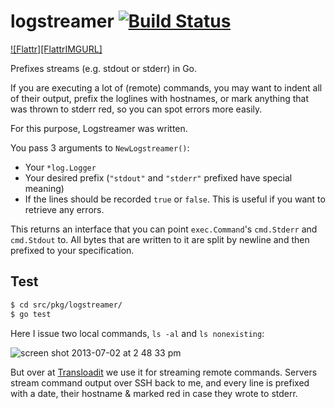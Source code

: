 logstreamer [![Build Status][BuildStatusIMGURL]][BuildStatusURL]
===============
[![Flattr][FlattrIMGURL]][FlattrURL]

[BuildStatusIMGURL]:        https://secure.travis-ci.org/kvz/logstreamer.png?branch=master
[BuildStatusURL]:           //travis-ci.org/kvz/logstreamer  "Build Status"
[FlattrURL]:                https://flattr.com/submit/auto?user_id=kvz&url=github.com/kvz/logstreamer&title=logstreamer&language=&tags=github&category=software

Prefixes streams (e.g. stdout or stderr) in Go.

If you are executing a lot of (remote) commands, you may want to indent all of their
output, prefix the loglines with hostnames, or mark anything that was thrown to stderr
red, so you can spot errors more easily.

For this purpose, Logstreamer was written.

You pass 3 arguments to `NewLogstreamer()`:

 - Your `*log.Logger`
 - Your desired prefix (`"stdout"` and `"stderr"` prefixed have special meaning)
 - If the lines should be recorded `true` or `false`. This is useful if you want to retrieve any errors.

This returns an interface that you can point `exec.Command`'s `cmd.Stderr` and `cmd.Stdout` to.
All bytes that are written to it are split by newline and then prefixed to your specification.

## Test

```bash
$ cd src/pkg/logstreamer/
$ go test
```

Here I issue two local commands, `ls -al` and `ls nonexisting`:

![screen shot 2013-07-02 at 2 48 33 pm](https://f.cloud.github.com/assets/26752/736371/16177cf0-e316-11e2-8dc6-320f52f71442.png)

But over at [Transloadit](http://transloadit.com) we use it for streaming remote commands.
Servers stream command output over SSH back to me, and every line is prefixed with a date, their hostname & marked red in case they
wrote to stderr.
